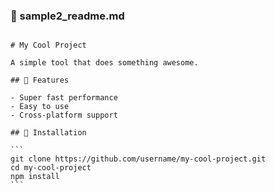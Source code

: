 ### 📘 sample2_readme.md

````

# My Cool Project

A simple tool that does something awesome.

## 🚀 Features

- Super fast performance
- Easy to use
- Cross-platform support

## 🔧 Installation

```
git clone https://github.com/username/my-cool-project.git
cd my-cool-project
npm install
```
````
